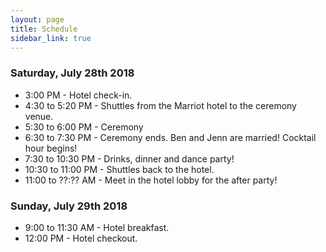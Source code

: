 ```yaml
---
layout: page
title: Schedule
sidebar_link: true
---
```


### Saturday, July 28th 2018
* 3:00 PM - Hotel check-in.
* 4:30 to 5:20 PM - Shuttles from the Marriot hotel to the ceremony venue.
* 5:30 to 6:00 PM - Ceremony
* 6:30 to 7:30 PM - Ceremony ends. Ben and Jenn are married! Cocktail hour begins!
* 7:30 to 10:30 PM - Drinks, dinner and dance party!
* 10:30 to 11:00 PM - Shuttles back to the hotel.
* 11:00 to ??:?? AM - Meet in the hotel lobby for the after party!

### Sunday, July 29th 2018
* 9:00 to 11:30 AM - Hotel breakfast.
* 12:00 PM - Hotel checkout.
